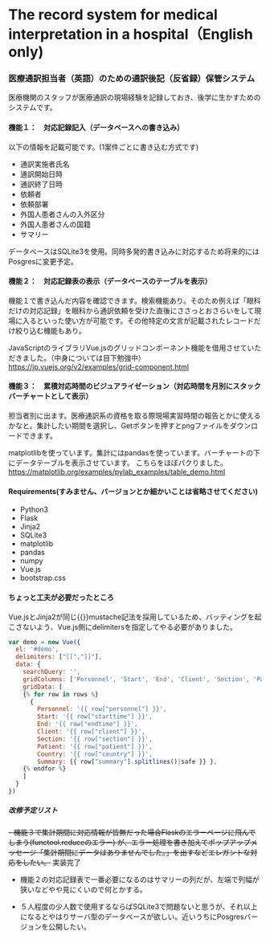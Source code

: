# The record system for medical interpretation in a hospital（English only)
### 医療通訳担当者（英語）のための通訳後記（反省録）保管システム


医療機関のスタッフが医療通訳の現場経験を記録しておき、後学に生かすためのシステムです。


#### 機能１：　対応記録記入（データベースへの書き込み）
以下の情報を記載可能です。(1案件ごとに書き込む方式です)
- 通訳実施者氏名
- 通訳開始日時
- 通訳終了日時
- 依頼者
- 依頼部署
- 外国人患者さんの入外区分
- 外国人患者さんの国籍
- サマリー

データベースはSQLite3を使用。同時多発的書き込みに対応するため将来的にはPosgresに変更予定。


#### 機能２：　対応記録表の表示（データベースのテーブルを表示）
機能１で書き込んだ内容を確認できます。検索機能あり。そのため例えば「眼科だけの対応記録」を眼科から通訳依頼を受けた直後にささっとおさらいをして現場に入るといった使い方が可能です。その他特定の文言が記載されたレコードだけ絞り込む機能もあり。

JavaScriptのライブラリVue.jsのグリッドコンポーネント機能を借用させていただきました。（中身については目下勉強中）
https://jp.vuejs.org/v2/examples/grid-component.html


#### 機能３：　累積対応時間のビジュアライゼーション（対応時間を月別にスタックバーチャートとして表示）
担当者別に出ます。医療通訳系の資格を取る際現場実習時間の報告とかに使えるかなと。集計したい期間を選択し、Getボタンを押すとpngファイルをダウンロードできます。

matplotlibを使っています。集計にはpandasを使っています。バーチャートの下にデータテーブルを表示させています。
こちらをほぼパクりました。
https://matplotlib.org/examples/pylab_examples/table_demo.html


#### Requirements(すみません、バージョンとか細かいことは省略させてください)
- Python3
- Flask
- Jinja2
- SQLite3
- matplotlib
- pandas
- numpy
- Vue.js
- bootstrap.css


#### ちょっと工夫が必要だったところ
Vue.jsとJinja2が同じ{{}}mustache記法を採用しているため、バッティングを起こさないよう、Vue.js側にdelimitersを指定してやる必要がありました。
```JavaScript
var demo = new Vue({
  el: '#demo',
  delimiters: ["[[","]]"],
  data: {
    searchQuery: '',
    gridColumns: ['Personnel', 'Start', 'End', 'Client', 'Section', 'Patient', 'Country', 'Summary'],
    gridData: [
    {% for row in rows %}
      { 
        Personnel: '{{ row["personnel"] }}', 
        Start: '{{ row["starttime"] }}', 
        End: '{{ row["endtime"] }}', 
        Client: '{{ row["client"] }}', 
        Section: '{{ row["section"] }}', 
        Patient: '{{ row["patient"] }}', 
        Country: '{{ row["country"] }}',
        Summary: {{ row["summary"].splitlines()|safe }} },
    {% endfor %}
    ]
  }
})
```


##### 改修予定リスト
~~- 機能３で集計期間に対応情報が皆無だった場合Flaskのエラーページに飛んでしまう(functool.reduceのエラー)
が、エラー処理を書き加えてポップアップメッセージ「集計期間にデータはありませんでした。」を出すなどエレガントな対応をしたい。~~ 実装完了

- 機能２の対応記録表で一番必要になるのはサマリーの列だが、左端で列幅が狭いなどやや見にくいので何とかする。

- ５人程度の少人数で使用するならばSQLite3で問題ないと思うが、それ以上になるとやはりサーバ型のデータベースが欲しい。近いうちにPosgresバージョンを公開したい。